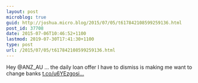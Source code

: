 ```yaml
---
layout: post
microblog: true
guid: http://joshua.micro.blog/2015/07/05/t617842108599259136.html
post_id: 37708
date: 2015-07-06T10:46:52+1100
lastmod: 2019-07-30T17:41:30+1100
type: post
url: /2015/07/05/t617842108599259136.html
---
```

Hey @ANZ_AU ... the daily loan offer I have to dismiss is making me want to change banks [t.co/u6YEzgosi...](http://t.co/u6YEzgosiC)
